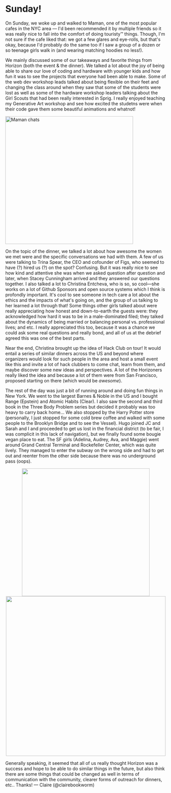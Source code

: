 # Sunday! 
On Sunday, we woke up and walked to Maman, one of the most popular cafes in the NYC area — I'd been recommended it by multiple friends so it was really nice to fall into the comfort of doing touristy™ things. Though, I'm not sure if the cafe liked that: we got a few glares and eye-rolls, but that's okay, because I'd probably do the same too if I saw a group of a dozen or so teenage girls walk in (and wearing matching hoodies no less!). 

We mainly discussed some of our takeaways and favorite things from Horizon (both the event & the dinner). We talked a lot about the joy of being able to share our love of coding and hardware with younger kids and how fun it was to see the projects that everyone had been able to make. Some of the web dev workshop leads talked about being flexible on their feet and changing the class around when they saw that some of the students were lost as well as some of the hardware workshop leaders talking about the Girl Scouts that had been really interested in Sprig. I really enjoyed teaching my Generative Art workshop and see how excited the studetns were when their code gave them some beautiful animations and whatnot! 

<img alt="Maman chats" width="400" src="https://user-images.githubusercontent.com/62197228/230696720-5684758f-bd9d-43ab-9e65-0a5658a36bc2.jpg">

On the topic of the dinner, we talked a lot about how awesome the women we met were and the specific conversations we had with them. A few of us were talking to Trina Spear, the CEO and cofounder of Figs, who seemed to have (?) hired us (?) on the spot? Confusing. But it was really nice to see how kind and attentive she was when we asked question after question and later, when Stacey Cunningham arrived and they answered our questions together. I also talked a lot to Christina Entcheva, who is so, so cool—she works on a lot of Github Sponsors and open source systems which I think is profondly important. It's cool to see someone in tech care a lot about the ethics and the impacts of what's going on, and the group of us talking to her learned a lot through that! Some things other girls talked about were really appreciating how honest and down-to-earth the guests were: they acknowledged how hard it was to be in a male-dominated filed; they talked about the dynamics of being married or balancing personal vs. professional lives; and etc. I really appreciated this too, because it was a chance we could ask some real questions and really bond, and all of us at the debrief agreed this was one of the best parts. 

Near the end, Christina brought up the idea of Hack Club on tour! It would entail a series of similar dinners across the US and beyond where organizers would look for such people in the area and host a small event like this and invite a lot of hack clubbers to come chat, learn from them, and maybe discover some new ideas and perspectives. A lot of the Horizoners really liked the idea and because a lot of them were from San Francisco, proposed starting on there (which would be _awesome_). 

The rest of the day was just a bit of running around and doing fun things in New York. We went to the largest Barnes & Noble in the US and I bought Range (Epstein) and Atomic Habits (Clear). I also saw the second and third book in the Three Body Problem series but decided it probably was too heavy to carry back home… We also stopped by the Harry Potter store (personally, I just stopped for some cold brew coffee and walked with some people to the Brooklyn Bridge and to see the Vessel). Hugo joined JC and Sarah and I and proceeded to get us lost in the financial district (to be fair, I was complicit in this lack of navigation), but we finally found some bougie vegan place to eat. The SF girls (Adelina, Audrey, Ava, and Maggie) went around Grand Central Terminal and Rockefeller Center, which was quite lively. They managed to enter the subway on the wrong side and had to get out and reenter from the other side because there was no underground pass (oops). 

<p align="center" padding="5px">
  <img alt="" height="400" src="https://user-images.githubusercontent.com/62197228/230696794-4602ee69-deb4-4878-9603-2e03b4673c88.jpg">
  <img alt="" width="500" src="https://user-images.githubusercontent.com/62197228/230696808-a89caf77-067a-4c7c-9754-f6f4e186357e.jpg">
</p>

Generally speaking, it seemed that all of us really thought Horizon was a success and hope to be able to do similar things in the future, but also think there are some things that could be changed as well in terms of communication with the community, clearer forms of outreach for dinners, etc.. Thanks! — Claire (@clairebookworm)
